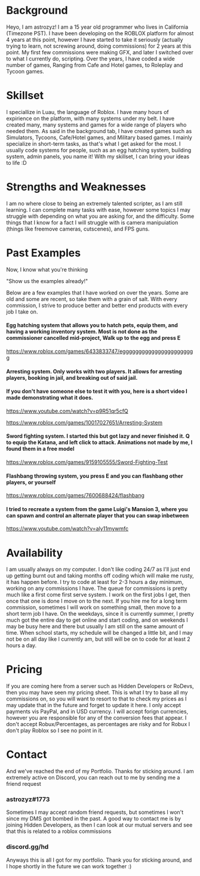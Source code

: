 # Background

Heyo, I am astrozyz! I am a 15 year old programmer who lives in California (Timezone PST). I have been developing on the ROBLOX platform for almost 4 years at this point, however I have started to take it seriously (actually trying to learn, not screwing around, doing commissions) for 2 years at this point. My first few commissions were making GFX, and later I switched over to what I currently do, scripting. Over the years, I have coded a wide number of games, Ranging from Cafe and Hotel games, to Roleplay and Tycoon games.

# Skillset

I speciallize in Luau, the language of Roblox. I have many hours of expirience on the platform, with many systems under my belt. I have created many, many systems and games for a wide range of players who needed them. As said in the background tab, I have created games such as Simulators, Tycoons, Cafe/Hotel games, and Military based games. I mainly specialize in short-term tasks, as that's what I get asked for the most. I usually code systems for people, such as an egg hatching system, building system, admin panels, you name it! With my skillset, I can bring your ideas to life :D

# Strengths and Weaknesses

I am no where close to being an extremely talented scripter, as I am still learning. I can complete many tasks with ease, however some topics I may struggle with depending on what you are asking for, and the difficulty. Some things that I know for a fact I will struggle with is camera manipuiation (things like freemove cameras, cutscenes), and FPS guns. 

# Past Examples

Now, I know what you're thinking

"Show us the examples already!"

Below are a few examples that I have worked on over the years. Some are old and some are recent, so take them with a grain of salt. With every commission, I strive to produce better and better end products with every job I take on.

#### Egg hatching system that allows you to hatch pets, equip them, and having a working inventory system. Most is not done as the commissioner cancelled mid-project, Walk up to the egg and press E

https://www.roblox.com/games/6433833747/eggggggggggggggggggggggg


#### Arresting system. Only works with two players. It allows for arresting players, booking in jail, and breaking out of said jail.

#### If you don't have someone else to test it with you, here is a short video I made demonstrating what it does. 

https://www.youtube.com/watch?v=p9R51qr5cfQ

https://www.roblox.com/games/10017027651/Arresting-System

#### Sword fighting system. I started this but got lazy and never finished it. Q to equip the Katana, and left click to attack. Animations not made by me, I found them in a free model

https://www.roblox.com/games/9159105555/Sword-Fighting-Test

#### Flashbang throwing system, you press E and you can flashbang other players, or yourself

https://www.roblox.com/games/7600688424/flashbang

#### I tried to recreate a system from the game Luigi's Mansion 3, where you can spawn and control an alternate player that you can swap inbetween

https://www.youtube.com/watch?v=aly11mywmfc

# Availability

I am usually always on my computer. I don't like coding 24/7 as I'll just end up getting burnt out and taking months off coding which will make me rusty, it has happen before. I try to code at least for 2-3 hours a day minimum, working on any commissions I have. The queue for commissions is pretty much like a first come first serve system. I work on the first jobs I get, then once that one is done I move on to the next. If you hire me for a long term commission, sometimes I will work on something small, then move to a short term job I have. On the weekdays, since it is currently summer, I pretty much got the entire day to get online and start coding, and on weekends I may be busy here and there but usually I am still on the same amount of time. When school starts, my schedule will be changed a little bit, and I may not be on all day like I currently am, but still will be on to code for at least 2 hours a day.

# Pricing

If you are coming here from a server such as Hidden Developers or RoDevs, then you may have seen my pricing sheet. This is what I try to base all my commissions on, so you will want to resort to that to check my prices as I may update that in the future and forget to update it here. I only accept payments vis PayPal, and in USD currency. I will accept forign currencies, however you are responsible for any of the conversion fees that appear. I don't accept Robux/Percentages, as percentages are risky and for Robux I don't play Roblox so I see no point in it. 

# Contact

And we've reached the end of my Portfolio. Thanks for sticking around. I am extremely active on Discord, you can reach out to me by sending me a friend request 

### astrozyz#1773

Sometimes I may accept random friend requests, but sometimes I won't since my DMS got bombed in the past. A good way to contact me is by joining Hidden Developers, as then I can look at our mutual servers and see that this is related to a roblox commissions

### discord.gg/hd

Anyways this is all I got for my portfolio. Thank you for sticking around, and I hope shortly in the future we can work together :)
